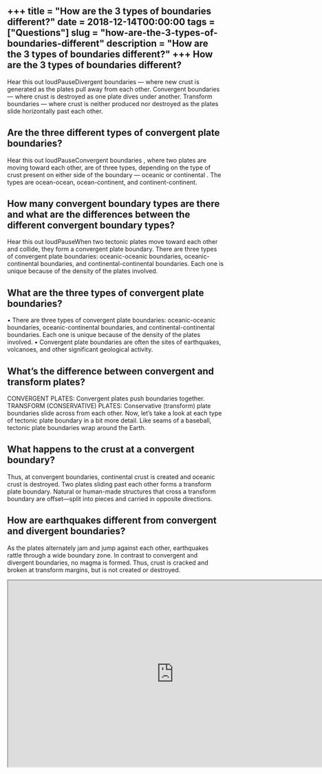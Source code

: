 +++
title = "How are the 3 types of boundaries different?"
date = 2018-12-14T00:00:00
tags = ["Questions"]
slug = "how-are-the-3-types-of-boundaries-different"
description = "How are the 3 types of boundaries different?"
+++
How are the 3 types of boundaries different?
--------------------------------------------

Hear this out loudPauseDivergent boundaries — where new crust is generated as the plates pull away from each other. Convergent boundaries — where crust is destroyed as one plate dives under another. Transform boundaries — where crust is neither produced nor destroyed as the plates slide horizontally past each other.

Are the three different types of convergent plate boundaries?
-------------------------------------------------------------

Hear this out loudPauseConvergent boundaries , where two plates are moving toward each other, are of three types, depending on the type of crust present on either side of the boundary — oceanic or continental . The types are ocean-ocean, ocean-continent, and continent-continent.

How many convergent boundary types are there and what are the differences between the different convergent boundary types?
--------------------------------------------------------------------------------------------------------------------------

Hear this out loudPauseWhen two tectonic plates move toward each other and collide, they form a convergent plate boundary. There are three types of convergent plate boundaries: oceanic-oceanic boundaries, oceanic-continental boundaries, and continental-continental boundaries. Each one is unique because of the density of the plates involved.

What are the three types of convergent plate boundaries?
--------------------------------------------------------

• There are three types of convergent plate boundaries: oceanic-oceanic boundaries, oceanic-continental boundaries, and continental-continental boundaries. Each one is unique because of the density of the plates involved. • Convergent plate boundaries are often the sites of earthquakes, volcanoes, and other significant geological activity.

What’s the difference between convergent and transform plates?
--------------------------------------------------------------

CONVERGENT PLATES: Convergent plates push boundaries together. TRANSFORM (CONSERVATIVE) PLATES: Conservative (transform) plate boundaries slide across from each other. Now, let’s take a look at each type of tectonic plate boundary in a bit more detail. Like seams of a baseball, tectonic plate boundaries wrap around the Earth.

What happens to the crust at a convergent boundary?
---------------------------------------------------

Thus, at convergent boundaries, continental crust is created and oceanic crust is destroyed. Two plates sliding past each other forms a transform plate boundary. Natural or human-made structures that cross a transform boundary are offset—split into pieces and carried in opposite directions.

How are earthquakes different from convergent and divergent boundaries?
-----------------------------------------------------------------------

As the plates alternately jam and jump against each other, earthquakes rattle through a wide boundary zone. In contrast to convergent and divergent boundaries, no magma is formed. Thus, crust is cracked and broken at transform margins, but is not created or destroyed.

<iframe allow="accelerometer; autoplay; clipboard-write; encrypted-media; gyroscope; picture-in-picture" allowfullscreen="" class="__youtube_prefs__  epyt-is-override  no-lazyload" data-no-lazy="1" data-origheight="433" data-origwidth="770" data-skipgform_ajax_framebjll="" height="433" id="_ytid_64908" loading="lazy" src="https://www.youtube.com/embed/LnTaooNKoA0?enablejsapi=1&autoplay=0&cc_load_policy=0&cc_lang_pref=&iv_load_policy=1&loop=0&modestbranding=0&rel=1&fs=1&playsinline=0&autohide=2&theme=dark&color=red&controls=1&" title="YouTube player" width="770"></iframe>